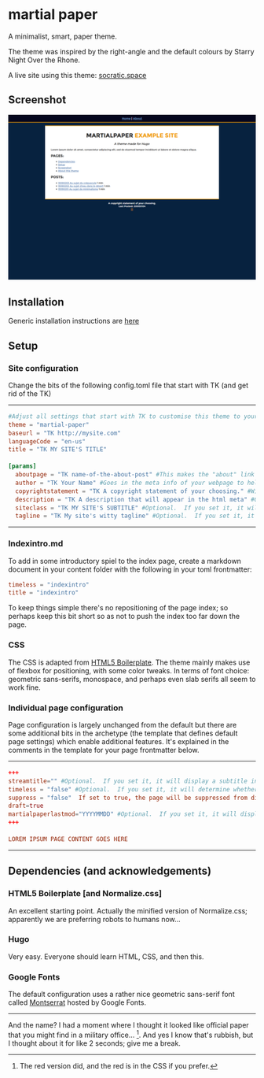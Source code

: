 martial paper
===============================

A minimalist, smart, paper theme.

The theme was inspired by the right-angle and the default colours by Starry Night Over the Rhone.

A live site using this theme: [socratic.space](http://socratic.space)

## Screenshot

![MP screenshot](https://raw.githubusercontent.com/pedrodude/martial-paper/master/images/screenshot.png "MP screenshot")

## Installation

Generic installation instructions are [here](https://gohugo.io/themes/installing/)

## Setup

### Site configuration

Change the bits of the following config.toml file that start with TK (and get rid of the TK)

---
```toml
#Adjust all settings that start with TK to customise this theme to your site.  Also remove the TK
theme = "martial-paper"
baseurl = "TK http://mysite.com"
languageCode = "en-us"
title = "TK MY SITE'S TITLE"

[params]
  aboutpage = "TK name-of-the-about-post" #This makes the "about" link in the header function.  It must be the exact filename of your about page without the file extension.  E.g. if your about page is called "mysiteabout.md" then enter in "mysiteabout"
  author = "TK Your Name" #Goes in the meta info of your webpage to help identify you as the author of the content
  copyrightstatement = "TK A copyright statement of your choosing." #Will appear in the footer of each page.
  description = "TK A description that will appear in the html meta" #Goes in the meta info of your webpage to describe the content of your site
  siteclass = "TK MY SITE'S SUBTITLE" #Optional.  If you set it, it will display a subtitle in a contrasting color (adjustable within the CSS) on the site's index page.
  tagline = "TK My site's witty tagline" #Optional.  If you set it, it will display a tagline for the website underneath the titles.  By default it appears italicized.
```
---

### Indexintro.md

To add in some introductory spiel to the index page, create a markdown document in your content folder with the following in your toml frontmatter:
```toml
timeless = "indexintro"
title = "indexintro"
```
To keep things simple there's no repositioning of the page index; so perhaps keep this bit short so as not to push the index too far down the page.

### CSS

The CSS is adapted from [HTML5 Boilerplate](https://html5boilerplate.com/).  The theme mainly makes use of flexbox for positioning, with some color tweaks.  In terms of font choice: geometric sans-serifs, monospace, and perhaps even slab serifs all seem to work fine.

### Individual page configuration

Page configuration is largely unchanged from the default but there are some additional bits in the archetype (the template that defines default page settings) which enable additional features.  It's explained in the comments in the template for your page frontmatter below.

---
```toml
+++
streamtitle="" #Optional.  If you set it, it will display a subtitle in a contrasting color (adjustable within the CSS) on the individual page.
timeless = "false" #Optional.  If you set it, it will determine whether the post displays date features (displaying a date on the post summary on the index page, date in the page title).  Changing the value to true suppresses all of these features, with the exception of the last modified date shown by the pedrolastmod parameter
suppress = "false"  If set to true, the page will be suppressed from display on the index page
draft=true
martialpaperlastmod="YYYYMMDD" #Optional.  If you set it, it will display a Last Modified Date under the footer.  This is not automated at all, nor formatted, but simply provides a basic ability to indicate that the creation date differs from the modified date.  If left unchanged, it will display the created date.
+++

LOREM IPSUM PAGE CONTENT GOES HERE
```
---

## Dependencies (and acknowledgements)

### HTML5 Boilerplate [and Normalize.css]

An excellent starting point.  Actually the minified version of Normalize.css; apparently we are preferring robots to humans now... 

### Hugo

Very easy.  Everyone should learn HTML, CSS, and then this.

### Google Fonts

The default configuration uses a rather nice geometric sans-serif font called [Montserrat](https://www.google.com/fonts/specimen/Montserrat) hosted by Google Fonts.

---

And the name?  I had a moment where I thought it looked like official paper that you might find in a military office... [^1].  And yes I know that's rubbish, but I thought about it for like 2 seconds; give me a break.

[^1]: The red version did, and the red is in the CSS if you prefer.